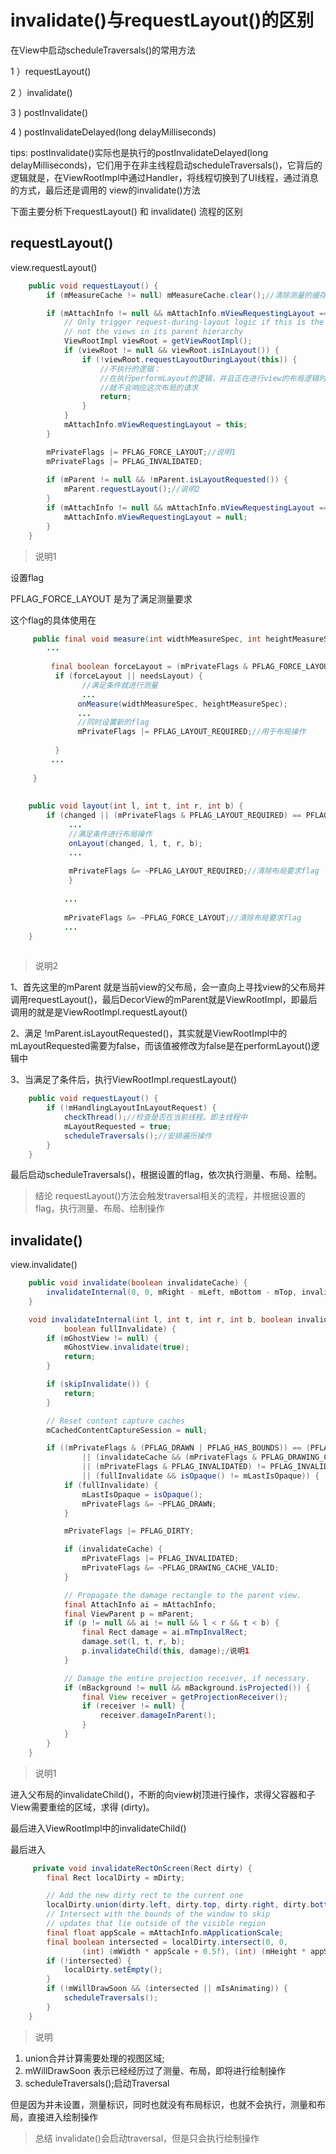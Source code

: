 invalidate()与requestLayout()的区别
====

在View中启动scheduleTraversals()的常用方法

1 ）requestLayout()

2 ）invalidate()

3 ) postInvalidate()

4 ) postInvalidateDelayed(long delayMilliseconds)

tips:  postInvalidate()实际也是执行的postInvalidateDelayed(long delayMilliseconds)，它们用于在非主线程启动scheduleTraversals()，它背后的逻辑就是，在ViewRootImpl中通过Handler，将线程切换到了UI线程，通过消息的方式，最后还是调用的
view的invalidate()方法


下面主要分析下requestLayout() 和 invalidate() 流程的区别

## requestLayout()

view.requestLayout()

```java
    public void requestLayout() {
        if (mMeasureCache != null) mMeasureCache.clear();//清除测量的缓存数据

        if (mAttachInfo != null && mAttachInfo.mViewRequestingLayout == null) {
            // Only trigger request-during-layout logic if this is the view requesting it,
            // not the views in its parent hierarchy
            ViewRootImpl viewRoot = getViewRootImpl();
            if (viewRoot != null && viewRoot.isInLayout()) {
                if (!viewRoot.requestLayoutDuringLayout(this)) {
                    //不执行的逻辑：
                    //在执行performLayout的逻辑，并且正在进行view的布局逻辑时
                    //就不会响应这次布局的请求
                    return;
                }
            }
            mAttachInfo.mViewRequestingLayout = this;
        }

        mPrivateFlags |= PFLAG_FORCE_LAYOUT;//说明1
        mPrivateFlags |= PFLAG_INVALIDATED;
        
        if (mParent != null && !mParent.isLayoutRequested()) {
            mParent.requestLayout();//说明2
        }
        if (mAttachInfo != null && mAttachInfo.mViewRequestingLayout == this) {
            mAttachInfo.mViewRequestingLayout = null;
        }
    }
```
> 说明1

设置flag

PFLAG_FORCE_LAYOUT 是为了满足测量要求

这个flag的具体使用在

```java
     public final void measure(int widthMeasureSpec, int heightMeasureSpec){
        ...
        
         final boolean forceLayout = (mPrivateFlags & PFLAG_FORCE_LAYOUT) == PFLAG_FORCE_LAYOUT;
          if (forceLayout || needsLayout) {
                //满足条件就进行测量
                ...
               onMeasure(widthMeasureSpec, heightMeasureSpec);
               ...
               //同时设置新的flag
               mPrivateFlags |= PFLAG_LAYOUT_REQUIRED;//用于布局操作
               
          }
         ...
         
     }
     
     
    public void layout(int l, int t, int r, int b) {
        if (changed || (mPrivateFlags & PFLAG_LAYOUT_REQUIRED) == PFLAG_LAYOUT_REQUIRED) {
             ...
             //满足条件进行布局操作
             onLayout(changed, l, t, r, b);
             ...
             
             mPrivateFlags &= ~PFLAG_LAYOUT_REQUIRED;//清除布局要求flag
             }
             
            ...
            
            mPrivateFlags &= ~PFLAG_FORCE_LAYOUT;//清除布局要求flag
            ...
    }
     
```

> 说明2

1、首先这里的mParent 就是当前view的父布局，会一直向上寻找view的父布局并调用requestLayout()，最后DecorView的mParent就是ViewRootImpl，即最后调用的就是是ViewRootImpl.requestLayout()

2、满足 !mParent.isLayoutRequested()，其实就是ViewRootImpl中的mLayoutRequested需要为false，而该值被修改为false是在performLayout()逻辑中

3、当满足了条件后，执行ViewRootImpl.requestLayout()
```java
    public void requestLayout() {
        if (!mHandlingLayoutInLayoutRequest) {
            checkThread();//检查是否在当前线程。即主线程中
            mLayoutRequested = true;
            scheduleTraversals();//安排遍历操作
        }
    }
```
最后启动scheduleTraversals()，根据设置的flag，依次执行测量、布局、绘制。

> 结论 requestLayout()方法会触发traversal相关的流程，并根据设置的flag，执行测量、布局、绘制操作


## invalidate()

view.invalidate()

```java
    public void invalidate(boolean invalidateCache) {
        invalidateInternal(0, 0, mRight - mLeft, mBottom - mTop, invalidateCache, true);
    }

    void invalidateInternal(int l, int t, int r, int b, boolean invalidateCache,
            boolean fullInvalidate) {
        if (mGhostView != null) {
            mGhostView.invalidate(true);
            return;
        }

        if (skipInvalidate()) {
            return;
        }

        // Reset content capture caches
        mCachedContentCaptureSession = null;

        if ((mPrivateFlags & (PFLAG_DRAWN | PFLAG_HAS_BOUNDS)) == (PFLAG_DRAWN | PFLAG_HAS_BOUNDS)
                || (invalidateCache && (mPrivateFlags & PFLAG_DRAWING_CACHE_VALID) == PFLAG_DRAWING_CACHE_VALID)
                || (mPrivateFlags & PFLAG_INVALIDATED) != PFLAG_INVALIDATED
                || (fullInvalidate && isOpaque() != mLastIsOpaque)) {
            if (fullInvalidate) {
                mLastIsOpaque = isOpaque();
                mPrivateFlags &= ~PFLAG_DRAWN;
            }

            mPrivateFlags |= PFLAG_DIRTY;

            if (invalidateCache) {
                mPrivateFlags |= PFLAG_INVALIDATED;
                mPrivateFlags &= ~PFLAG_DRAWING_CACHE_VALID;
            }

            // Propagate the damage rectangle to the parent view.
            final AttachInfo ai = mAttachInfo;
            final ViewParent p = mParent;
            if (p != null && ai != null && l < r && t < b) {
                final Rect damage = ai.mTmpInvalRect;
                damage.set(l, t, r, b);
                p.invalidateChild(this, damage);/说明1
            }

            // Damage the entire projection receiver, if necessary.
            if (mBackground != null && mBackground.isProjected()) {
                final View receiver = getProjectionReceiver();
                if (receiver != null) {
                    receiver.damageInParent();
                }
            }
        }
    }
```
> 说明1

进入父布局的invalidateChild()，不断的向view树顶进行操作，求得父容器和子View需要重绘的区域，求得 (dirty)。

最后进入ViewRootImpl中的invalidateChild()

最后进入
```java
     private void invalidateRectOnScreen(Rect dirty) {
        final Rect localDirty = mDirty;

        // Add the new dirty rect to the current one
        localDirty.union(dirty.left, dirty.top, dirty.right, dirty.bottom);//说明
        // Intersect with the bounds of the window to skip
        // updates that lie outside of the visible region
        final float appScale = mAttachInfo.mApplicationScale;
        final boolean intersected = localDirty.intersect(0, 0,
                (int) (mWidth * appScale + 0.5f), (int) (mHeight * appScale + 0.5f));
        if (!intersected) {
            localDirty.setEmpty();
        }
        if (!mWillDrawSoon && (intersected || mIsAnimating)) {
            scheduleTraversals();
        }
    }
```
> 说明

1) union合并计算需要处理的视图区域;
2) mWillDrawSoon 表示已经经历过了测量、布局，即将进行绘制操作
3) scheduleTraversals();启动Traversal

但是因为并未设置，测量标识，同时也就没有布局标识，也就不会执行，测量和布局，直接进入绘制操作

> 总结 invalidate()会启动traversal，但是只会执行绘制操作